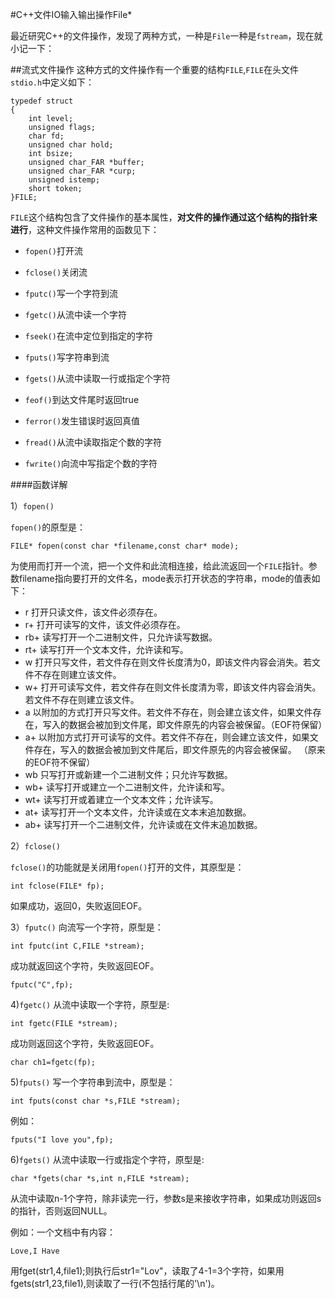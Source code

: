 #C++文件IO输入输出操作File* 

最近研究C++的文件操作，发现了两种方式，一种是`File`一种是`fstream`，现在就小记一下：

##流式文件操作
这种方式的文件操作有一个重要的结构`FILE`,`FILE`在头文件`stdio.h`中定义如下：

	typedef struct
	{
		int level;
		unsigned flags;
		char fd;
		unsigned char hold;
		int bsize;
		unsigned char_FAR *buffer;
		unsigned char_FAR *curp;
		unsigned istemp;
		short token;
	}FILE;

`FILE`这个结构包含了文件操作的基本属性，**对文件的操作通过这个结构的指针来进行**，这种文件操作常用的函数见下：

- `fopen()`打开流
- `fclose()`关闭流
- `fputc()`写一个字符到流
- `fgetc()`从流中读一个字符

- `fseek()`在流中定位到指定的字符
- `fputs()`写字符串到流
- `fgets()`从流中读取一行或指定个字符

- `feof()`到达文件尾时返回true
- `ferror()`发生错误时返回真值

- `fread()`从流中读取指定个数的字符
- `fwrite()`向流中写指定个数的字符

####函数详解

1）`fopen()`

`fopen()`的原型是：

	FILE* fopen(const char *filename,const char* mode);
	
为使用而打开一个流，把一个文件和此流相连接，给此流返回一个`FILE`指针。参数filename指向要打开的文件名，mode表示打开状态的字符串，mode的值表如下：

- r 打开只读文件，该文件必须存在。 
- r+ 打开可读写的文件，该文件必须存在。 
- rb+ 读写打开一个二进制文件，只允许读写数据。
- rt+ 读写打开一个文本文件，允许读和写。
- w 打开只写文件，若文件存在则文件长度清为0，即该文件内容会消失。若文件不存在则建立该文件。 
- w+ 打开可读写文件，若文件存在则文件长度清为零，即该文件内容会消失。若文件不存在则建立该文件。 
- a 以附加的方式打开只写文件。若文件不存在，则会建立该文件，如果文件存在，写入的数据会被加到文件尾，即文件原先的内容会被保留。（EOF符保留） 
- a+ 以附加方式打开可读写的文件。若文件不存在，则会建立该文件，如果文件存在，写入的数据会被加到文件尾后，即文件原先的内容会被保留。 （原来的EOF符不保留）
- wb 只写打开或新建一个二进制文件；只允许写数据。
- wb+ 读写打开或建立一个二进制文件，允许读和写。
- wt+ 读写打开或着建立一个文本文件；允许读写。
- at+ 读写打开一个文本文件，允许读或在文本末追加数据。
- ab+ 读写打开一个二进制文件，允许读或在文件末追加数据。

2）`fclose()`

`fclose()`的功能就是关闭用`fopen()`打开的文件，其原型是：

	int fclose(FILE* fp);
	
如果成功，返回0，失败返回EOF。

3）`fputc()`
向流写一个字符，原型是：

	int fputc(int C,FILE *stream);
	
成功就返回这个字符，失败返回EOF。

	fputc("C",fp);
	
4)`fgetc()`
从流中读取一个字符，原型是:
	
	int fgetc(FILE *stream);
成功则返回这个字符，失败返回EOF。

	char ch1=fgetc(fp);
5)`fputs()`
写一个字符串到流中，原型是：

	int fputs(const char *s,FILE *stream);
	
例如：

	fputs("I love you",fp);
6)`fgets()`
从流中读取一行或指定个字符，原型是:

	char *fgets(char *s,int n,FILE *stream);
	
从流中读取n-1个字符，除非读完一行，参数s是来接收字符串，如果成功则返回s的指针，否则返回NULL。

例如：一个文档中有内容：

	Love,I Have
用fget(str1,4,file1);则执行后str1="Lov"，读取了4-1=3个字符，如果用fgets(str1,23,file1),则读取了一行(不包括行尾的'\n')。



